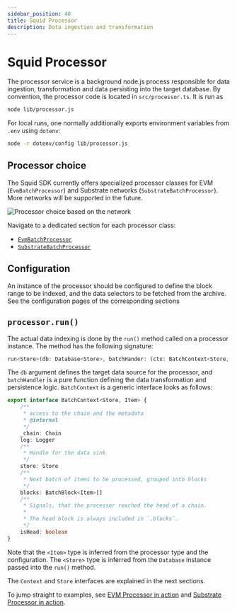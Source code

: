 ```yaml
---
sidebar_position: 40
title: Squid Processor
description: Data ingestion and transformation 
---
```


# Squid Processor

The processor service is a background node.js process responsible for data ingestion, transformation and data persisting into the target database. By convention, the processor code is located in `src/processor.ts`. It is run as 
```bash
node lib/processor.js
```

For local runs, one normally additionally exports environment variables from `.env` using `dotenv`:
```bash
node -r dotenv/config lib/processor.js
```

## Processor choice

The Squid SDK currently offers specialized processor classes for EVM (`EvmBatchProcessor`) and Substrate networks (`SubstrateBatchProcessor`). More networks will be supported in the future.

![Processor choice based on the network](</img/network-choice.png>)

Navigate to a dedicated section for each processor class:

- [`EvmBatchProcessor`](/evm-indexing)
- [`SubstrateBatchProcessor`](/substrate-indexing)

## Configuration

An instance of the processor should be configured to define the block range to be indexed, and the data selectors to be fetched from the archive. See the configuration pages of the corresponding sections

## `processor.run()`

The actual data indexing is done by the `run()` method called on a processor instance. The method has the following signature:

```ts
run<Store>(db: Database<Store>, batchHander: (ctx: BatchContext<Store, Item>) => Promise<void>): void
```

The `db` argument defines the target data source for the processor, and `batchHandler` is a pure function defining the data transformation and persistence logic. `BatchContext` is a generic interface looks as follows: 
```ts
export interface BatchContext<Store, Item> {
    /**
     * access to the chain and the metadata
     * @internal
     */
    _chain: Chain
    log: Logger
    /**
     * Handle for the data sink
     */
    store: Store
    /**
     * Next batch of items to be processed, grouped into blocks
     */
    blocks: BatchBlock<Item>[]
    /**
     * Signals, that the processor reached the head of a chain.
     *
     * The head block is always included in `.blocks`.
     */
    isHead: boolean
}
```

Note that the `<Item>` type is inferred from the processor type and the configuration. The `<Store>` type is inferred from the `Database` instance passed into the `run()` method.

The `Context` and `Store` interfaces are explained in the next sections.

To jump straight to examples, see [EVM Processor in action](/evm-indexing/batch-processor-in-action) and [Substrate Processor in action](/substrate-indexing/batch-processor-in-action).